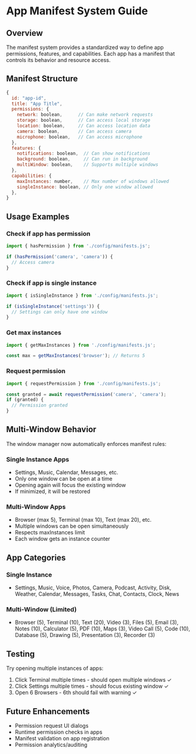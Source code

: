 # App Manifest System Guide

## Overview
The manifest system provides a standardized way to define app permissions, features, and capabilities. Each app has a manifest that controls its behavior and resource access.

## Manifest Structure

```javascript
{
  id: "app-id",
  title: "App Title",
  permissions: {
    network: boolean,      // Can make network requests
    storage: boolean,      // Can access local storage
    location: boolean,     // Can access location data
    camera: boolean,       // Can access camera
    microphone: boolean,   // Can access microphone
  },
  features: {
    notifications: boolean,  // Can show notifications
    background: boolean,     // Can run in background
    multiWindow: boolean,    // Supports multiple windows
  },
  capabilities: {
    maxInstances: number,    // Max number of windows allowed
    singleInstance: boolean, // Only one window allowed
  },
}
```

## Usage Examples

### Check if app has permission
```javascript
import { hasPermission } from './config/manifests.js';

if (hasPermission('camera', 'camera')) {
  // Access camera
}
```

### Check if app is single instance
```javascript
import { isSingleInstance } from './config/manifests.js';

if (isSingleInstance('settings')) {
  // Settings can only have one window
}
```

### Get max instances
```javascript
import { getMaxInstances } from './config/manifests.js';

const max = getMaxInstances('browser'); // Returns 5
```

### Request permission
```javascript
import { requestPermission } from './config/manifests.js';

const granted = await requestPermission('camera', 'camera');
if (granted) {
  // Permission granted
}
```

## Multi-Window Behavior

The window manager now automatically enforces manifest rules:

### Single Instance Apps
- Settings, Music, Calendar, Messages, etc.
- Only one window can be open at a time
- Opening again will focus the existing window
- If minimized, it will be restored

### Multi-Window Apps
- Browser (max 5), Terminal (max 10), Text (max 20), etc.
- Multiple windows can be open simultaneously
- Respects maxInstances limit
- Each window gets an instance counter

## App Categories

### Single Instance
- Settings, Music, Voice, Photos, Camera, Podcast, Activity, Disk, Weather, Calendar, Messages, Tasks, Chat, Contacts, Clock, News

### Multi-Window (Limited)
- Browser (5), Terminal (10), Text (20), Video (3), Files (5), Email (3), Notes (10), Calculator (5), PDF (10), Maps (3), Video Call (5), Code (10), Database (5), Drawing (5), Presentation (3), Recorder (3)

## Testing

Try opening multiple instances of apps:
1. Click Terminal multiple times - should open multiple windows ✓
2. Click Settings multiple times - should focus existing window ✓
3. Open 6 Browsers - 6th should fail with warning ✓

## Future Enhancements
- Permission request UI dialogs
- Runtime permission checks in apps
- Manifest validation on app registration
- Permission analytics/auditing
